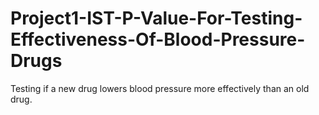 # Project1-IST-P-Value-For-Testing-Effectiveness-Of-Blood-Pressure-Drugs
Testing if a new drug lowers blood pressure more effectively than an old drug.
